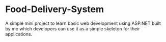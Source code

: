 # Food-Delivery-System
A simple mini project to learn basic web development using ASP.NET built by me which developers can use it as a simple skeleton for their applications.
